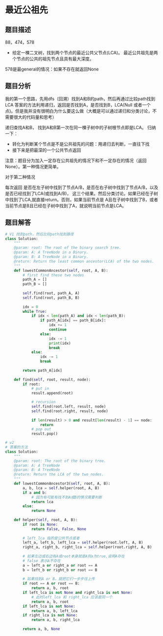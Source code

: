 # 最近公祖先
## 题目描述
88，474，578
- 给定一棵二叉树，找到两个节点的最近公共父节点(LCA)。
最近公共祖先是两个节点的公共的祖先节点且具有最大深度。

578是最general的情况：如果不存在就返回None
## 题目分析
我的第一个思路，先用dfs（回溯）找到A和B的path，然后再通过比较path找到LCA
答案的方法利用递归，返回是否找到A，是否找到B，LCA(Null 或者一个点)。但是我并没有很明白为什么要这么做（大概是可以通过递归和分类讨论，不需要很大的代码量和思考）

递归查找A和B， 找到A和B第一次在同一棵子树中的子树根节点即是LCA。
归纳一下：
- 转化为判断某个节点是不是公共祖先的问题：用递归去判断，一直往下找
- 接下来是把最深的一个公共节点返回

注意：题目分为加入一定存在公共祖先的情况下和不一定存在的情况（返回None）。第一种情况更简单。

对于第二种情况

每次返回 是否在左子树中找到了节点A/B，是否在右子树中找到了节点A/B，以及是否已经找到了LCA(或找到A/B)，
这三个结果。然后分类讨论。如果已经在子树中找到了LCA,就直接return。否则，如果当前节点是
A且在子树中找到了B，或者当前节点是B且已经在子树中找到了A，就说明当前节点是LCA。
## 题目解答
```python
# V1 找到path，然后比较path找到路径
class Solution:
    """
    @param: root: The root of the binary search tree.
    @param: A: A TreeNode in a Binary.
    @param: B: A TreeNode in a Binary.
    @return: Return the least common ancestor(LCA) of the two nodes.
    """
    def lowestCommonAncestor(self, root, A, B):
        # first find these two nodes
        path_A = []
        path_B = []
        
        self.find(root, path_A, A)
        self.find(root, path_B, B)
        
        idx = 0
        while True:
            if idx < len(path_A) and idx < len(path_B):
                if path_A[idx] == path_B[idx]:
                    idx += 1
                    continue
                else:
                    idx -= 1
                    print(idx)
                    break
            else:
                idx -= 1
                break
        
        return path_A[idx]
        
    def find(self, root, result, node):
        if root:
            # put in 
            result.append(root)

            # recursion
            self.find(root.left, result, node)
            self.find(root.right, result, node)
            
            if len(result) > 0 and result[len(result) - 1] == node:
                return
            # pop out
            result.pop()
```
```python
# v2
# 答案的方法
class Solution:
    """
    @param: root: The root of the binary tree.
    @param: A: A TreeNode
    @param: B: A TreeNode
    @return: Return the LCA of the two nodes.
    """
    def lowestCommonAncestor3(self, root, A, B):
        a, b, lca = self.helper(root, A, B)
        if a and b:
            # 因为有可能有找不到A或B的情况需要判断
            return lca
        else:
            return None
    
    def helper(self, root, A, B):
        if root is None:
            return False, False, None
        
        # left_lca 指的是公共节点或者
        left_a, left_b, left_lca = self.helper(root.left, A, B)
        right_a, right_b, right_lca = self.helper(root.right, A, B)
        
        # 如果左边或右边有A或root本身就是A则a为true,说明A存在
        # false 表示A不存在
        a = left_a or right_a or root == A
        b = left_b or right_b or root == B
        
        # 如果找到A or B，就把它们一步步往上传
        if root == A or root == B:
            return a, b, root
        if left_lca is not None and right_lca is not None:
            # 此时left_lca 和 right_lca 应该是同一个
            return a, b, root
        if left_lca is not None:
            return a, b, left_lca
        if right_lca is not None:
            return a, b, right_lca
        
        return a, b, None
```
